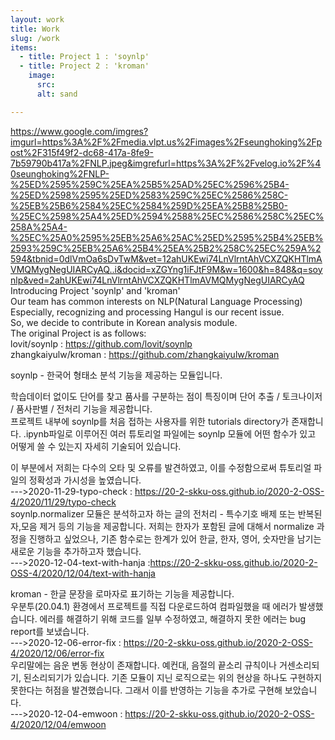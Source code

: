 ```yaml
---
layout: work
title: Work
slug: /work
items:
  - title: Project 1 : 'soynlp'
  - title: Project 2 : 'kroman'
    image:
      src: 
      alt: sand

---
```

<https://www.google.com/imgres?imgurl=https%3A%2F%2Fmedia.vlpt.us%2Fimages%2Fseunghoking%2Fpost%2F315f49f2-dc68-417a-8fe9-7b59790b417a%2FNLP.jpeg&imgrefurl=https%3A%2F%2Fvelog.io%2F%40seunghoking%2FNLP-%25ED%2595%259C%25EA%25B5%25AD%25EC%2596%25B4-%25ED%2598%2595%25ED%2583%259C%25EC%2586%258C-%25EB%25B6%2584%25EC%2584%259D%25EA%25B8%25B0-%25EC%2598%25A4%25ED%2594%2588%25EC%2586%258C%25EC%258A%25A4-%25EC%25A0%2595%25EB%25A6%25AC%25ED%2595%25B4%25EB%2593%259C%25EB%25A6%25B4%25EA%25B2%258C%25EC%259A%2594&tbnid=0dlVmOa6sDvTwM&vet=12ahUKEwi74LnVlrntAhVCXZQKHTlmAVMQMygNegUIARCyAQ..i&docid=xZGYng1iFJtF9M&w=1600&h=848&q=soynlp&ved=2ahUKEwi74LnVlrntAhVCXZQKHTlmAVMQMygNegUIARCyAQ>
Introducing Project 'soynlp' and 'kroman'
<br />
Our team has common interests on NLP(Natural Language Processing)
<br />
Especially, recognizing and processing Hangul is our recent issue.
<br />
So, we decide to contribute in Korean analysis module.
<br />
The original Project is as follows:
<br />
lovit/soynlp : <https://github.com/lovit/soynlp>
<br />
zhangkaiyulw/kroman : <https://github.com/zhangkaiyulw/kroman>

soynlp - 한국어 형태소 분석 기능을 제공하는 모듈입니다. 
<br />

학습데이터 없이도 단어를 찾고 품사를 구분하는 점이 특징이며 단어 추출 / 토크나이저 / 품사판별 / 전처리 기능을 제공합니다.
<br />
프로젝트 내부에 soynlp를 처음 접하는 사용자를 위한 tutorials directory가 존재합니다. .ipynb파일로 이루어진 여러 튜토리얼 파일에는 soynlp 모듈에 어떤 함수가 있고 어떻게 쓸 수 있는지 자세히 기술되어 있습니다.
<br />

이 부분에서 저희는 다수의 오타 및 오류를 발견하였고, 이를 수정함으로써 튜토리얼 파일의 정확성과 가시성을 높였습니다.
<br />
--->2020-11-29-typo-check : <https://20-2-skku-oss.github.io/2020-2-OSS-4/2020/11/29/typo-check>
<br />
soynlp.normalizer 모듈은 분석하고자 하는 글의 전처리 - 특수기호 배제 또는 반복된 자,모음 제거 등의 기능을 제공합니다. 저희는 한자가 포함된 글에 대해서 normalize 과정을 진행하고 싶었으나, 기존 함수로는 한계가 있어 한글, 한자, 영어, 숫자만을 남기는 새로운 기능을 추가하고자 했습니다. 
<br />
--->2020-12-04-text-with-hanja :<https://20-2-skku-oss.github.io/2020-2-OSS-4/2020/12/04/text-with-hanja>
<br />

kroman - 한글 문장을 로마자로 표기하는 기능을 제공합니다.
<br />
우분투(20.04.1) 환경에서 프로젝트를 직접 다운로드하여 컴파일했을 때 에러가 발생했습니다. 에러를 해결하기 위해 코드를 일부 수정하였고, 해결하지 못한 에러는 bug report를 보냈습니다.
<br />
--->2020-12-06-error-fix : <https://20-2-skku-oss.github.io/2020-2-OSS-4/2020/12/06/error-fix>
<br />
우리말에는 음운 변동 현상이 존재합니다. 예컨대, 음절의 끝소리 규칙이나 거센소리되기, 된소리되기가 있습니다. 기존 모듈이 지닌 로직으로는 위의 현상을 하나도 구현하지 못한다는 허점을 발견했습니다. 그래서 이를 반영하는 기능을 추가로 구현해 보았습니다. 
<br />
--->2020-12-04-emwoon : <https://20-2-skku-oss.github.io/2020-2-OSS-4/2020/12/04/emwoon>
<br />
